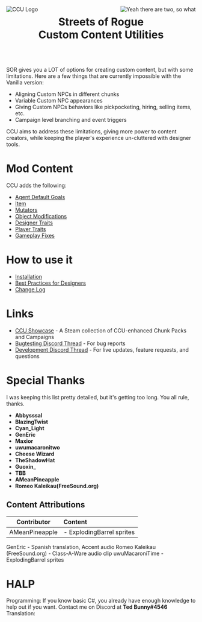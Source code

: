 <p align="left">
<img src="CCU/Images/CCU_160x160.png" alt="CCU Logo" align="left">
<img src="CCU/Images/CCU_160x160.png" alt="Yeah there are two, so what" align="right">
</p>

<h1 align="center">
Streets of Rogue
<br>
Custom Content Utilities
</h1>
<br><br>

SOR gives you a LOT of options for creating custom content, but with some limitations. Here are a few things that are currently impossible with the Vanilla version:
- Aligning Custom NPCs in different chunks
- Variable Custom NPC appearances
- Giving Custom NPCs behaviors like pickpocketing, hiring, selling items, etc.
- Campaign level branching and event triggers

CCU aims to address these limitations, giving more power to content creators, while keeping the player's experience un-cluttered with designer tools.

#		Mod Content
CCU adds the following:

- [Agent Default Goals](/CCU/Documentation/C01_AgentDefaultGoals.md)
- [Item](/CCU/Documentation/C02_Items.md)
- [Mutators](/CCU/Documentation/C03_Mutators.md)
- [Object Modifications](/CCU/Documentation/C04_Objects.md)
- [Designer Traits](/CCU/Documentation/C05_DesignerTraits.md)
- [Player Traits](/CCU/Documentation/C0503_PlayerTraits.md)
- [Gameplay Fixes](/CCU/Documentation/C06_Fixes.md)

#		How to use it
- [Installation](/CCU/Documentation/M01_Installation.md)
- [Best Practices for Designers](/CCU/Documentation/M02_BestPractices.md)
- [Change Log](/CCU/Documentation/M03_ChangeLog.md)

#		Links
- [CCU Showcase](https://steamcommunity.com/sharedfiles/filedetails/?id=2852074522) - A Steam collection of CCU-enhanced Chunk Packs and Campaigns
- [Bugtesting Discord Thread](https://discord.com/channels/187414758536773632/1003391847902740561) - For bug reports
- [Development Discord Thread](https://discord.com/channels/187414758536773632/991046848536006678) - For live updates, feature requests, and questions

#		Special Thanks
I was keeping this list pretty detailed, but it's getting too long. You all rule, thanks.

- **Abbysssal**
- **BlazingTwist**
- **Cyan_Light**
- **GenEric**		
- **Maxior**
- **uwumacaronitwo**
- **Cheese Wizard**
- **TheShadowHat**
- **Guoxin_**
- **TBB**
- **AMeanPineapple**
- **Romeo Kaleikau(FreeSound.org)**

##			Content Attributions

|Contributor							|Content	|
|:-------------------------------------:|:----------|
|AMeanPineapple							|- ExplodingBarrel sprites
GenEric - Spanish translation, Accent audio
Romeo Kaleikau (FreeSound.org) - Class-A-Ware audio clip
uwuMacaroniTime - ExplodingBarrel sprites

#		HALP
Programming: If you know basic C#, you already have enough knowledge to help out if you want. Contact me on Discord at **Ted Bunny#4546**
Translation: 